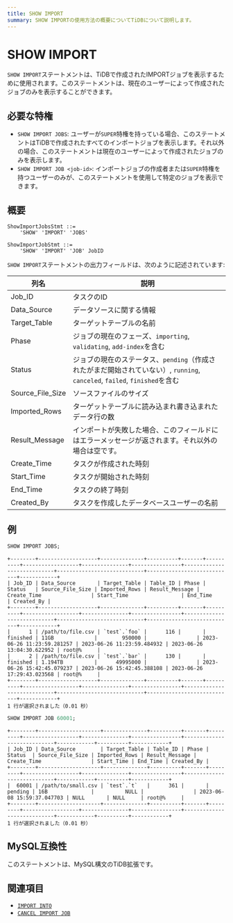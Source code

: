 ```yaml
---
title: SHOW IMPORT
summary: SHOW IMPORTの使用方法の概要についてTiDBについて説明します。
---
```


# SHOW IMPORT

`SHOW IMPORT`ステートメントは、TiDBで作成されたIMPORTジョブを表示するために使用されます。このステートメントは、現在のユーザーによって作成されたジョブのみを表示することができます。

<!-- TiDB Cloudのサポートノート：

このTiDBステートメントはTiDB Cloudには適用されません。

-->

## 必要な特権

- `SHOW IMPORT JOBS`: ユーザーが`SUPER`特権を持っている場合、このステートメントはTiDBで作成されたすべてのインポートジョブを表示します。それ以外の場合、このステートメントは現在のユーザーによって作成されたジョブのみを表示します。
- `SHOW IMPORT JOB <job-id>`: インポートジョブの作成者または`SUPER`特権を持つユーザーのみが、このステートメントを使用して特定のジョブを表示できます。

## 概要

```ebnf+diagram
ShowImportJobsStmt ::=
    'SHOW' 'IMPORT' 'JOBS'

ShowImportJobStmt ::=
    'SHOW' 'IMPORT' 'JOB' JobID
```

`SHOW IMPORT`ステートメントの出力フィールドは、次のように記述されています:

| 列名              | 説明                   |
|------------------|-------------------------|
| Job_ID           | タスクのID                   |
| Data_Source      | データソースに関する情報                  |
| Target_Table     | ターゲットテーブルの名前                    |
| Phase            | ジョブの現在のフェーズ、`importing`, `validating`, `add-index`を含む |
| Status           | ジョブの現在のステータス、`pending`（作成されたがまだ開始されていない）, `running`, `canceled`, `failed`, `finished`を含む |
| Source_File_Size | ソースファイルのサイズ            |
| Imported_Rows | ターゲットテーブルに読み込まれ書き込まれたデータ行の数           |
| Result_Message   | インポートが失敗した場合、このフィールドにはエラーメッセージが返されます。それ以外の場合は空です。|
| Create_Time      | タスクが作成された時刻            |
| Start_Time       | タスクが開始された時刻                    |
| End_Time         | タスクの終了時刻            |
| Created_By       | タスクを作成したデータベースユーザーの名前           |

## 例

```sql
SHOW IMPORT JOBS;
```

```
+--------+-------------------+--------------+----------+-------+----------+------------------+---------------+----------------+----------------------------+----------------------------+----------------------------+------------+
| Job_ID | Data_Source       | Target_Table | Table_ID | Phase | Status   | Source_File_Size | Imported_Rows | Result_Message | Create_Time                | Start_Time                 | End_Time                   | Created_By |
+--------+-------------------+--------------+----------+-------+----------+------------------+---------------+----------------+----------------------------+----------------------------+----------------------------+------------+
|      1 | /path/to/file.csv | `test`.`foo` |      116 |       | finished | 11GB             |        950000 |                | 2023-06-26 11:23:59.281257 | 2023-06-26 11:23:59.484932 | 2023-06-26 13:04:30.622952 | root@%     |
|      2 | /path/to/file.csv | `test`.`bar` |      130 |       | finished | 1.194TB          |      49995000 |                | 2023-06-26 15:42:45.079237 | 2023-06-26 15:42:45.388108 | 2023-06-26 17:29:43.023568 | root@%     |
+--------+-------------------+--------------+----------+-------+----------+------------------+---------------+----------------+----------------------------+----------------------------+----------------------------+------------+
1 行が選択されました（0.01 秒）

```

```sql
SHOW IMPORT JOB 60001;
```

```
+--------+--------------------+--------------+----------+-------+---------+------------------+---------------+----------------+----------------------------+------------+----------+------------+
| Job_ID | Data_Source        | Target_Table | Table_ID | Phase | Status  | Source_File_Size | Imported_Rows | Result_Message | Create_Time                | Start_Time | End_Time | Created_By |
+--------+--------------------+--------------+----------+-------+---------+------------------+---------------+----------------+----------------------------+------------+----------+------------+
|  60001 | /path/to/small.csv | `test`.`t`   |      361 |       | pending | 16B              |          NULL |                | 2023-06-08 15:59:37.047703 | NULL       | NULL     | root@%     |
+--------+--------------------+--------------+----------+-------+---------+------------------+---------------+----------------+----------------------------+------------+----------+------------+
1 行が選択されました（0.01 秒）

```

## MySQL互換性

このステートメントは、MySQL構文のTiDB拡張です。

## 関連項目

* [`IMPORT INTO`](/sql-statements/sql-statement-import-into.md)
* [`CANCEL IMPORT JOB`](/sql-statements/sql-statement-cancel-import-job.md)